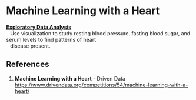 # Machine Learning with a Heart

**[Exploratory Data Analysis](https://github.com/nkuhta/ML_With_A_Heart/blob/main/Warm_Up_EDA.ipynb)**  
&ensp; Use visualization to study resting blood pressure, fasting blood sugar, and serum levels to find patterns of heart  
&ensp; disease present.   





##  References
1.  **Machine Learning with a Heart** - Driven Data  
	https://www.drivendata.org/competitions/54/machine-learning-with-a-heart/
